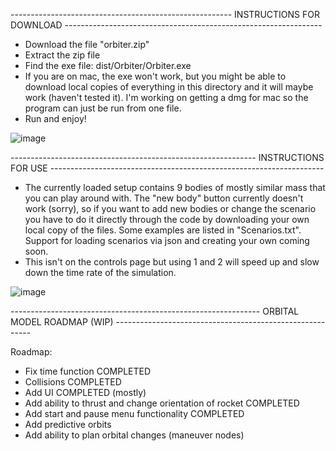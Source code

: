 ------------------------------------------------------- INSTRUCTIONS FOR DOWNLOAD ----------------------------------------------------------------
- Download the file "orbiter.zip"
- Extract the zip file
- Find the exe file: dist/Orbiter/Orbiter.exe
- If you are on mac, the exe won't work, but you might be able to download local copies of everything in this directory and it will maybe work (haven't tested it). I'm working on getting a dmg for mac so the program can just be run from one file.
- Run and enjoy!

![image](https://github.com/user-attachments/assets/b0f916f9-f91b-4231-909d-313a7c98a863)


------------------------------------------------------------- INSTRUCTIONS FOR USE --------------------------------------------------------------------

- The currently loaded setup contains 9 bodies of mostly similar mass that you can play around with. The "new body" button currently doesn't work (sorry), so if you want to add new bodies or change the scenario you have to do it directly through the code by downloading your own local copy of the files. Some examples are listed in "Scenarios.txt". Support for loading scenarios via json and creating your own coming soon.
- This isn't on the controls page but using 1 and 2 will speed up and slow down the time rate of the simulation.

![image](https://github.com/user-attachments/assets/72b1c05b-3e14-48ab-b7ad-db6225bbfc40)


-------------------------------------------------------------- ORBITAL MODEL ROADMAP (WIP) ---------------------------------------------------------

Roadmap:
- Fix time function      COMPLETED
- Collisions             COMPLETED
- Add UI                 COMPLETED (mostly)
- Add ability to thrust and change orientation of rocket      COMPLETED
- Add start and pause menu functionality        COMPLETED
- Add predictive orbits
- Add ability to plan orbital changes (maneuver nodes)
